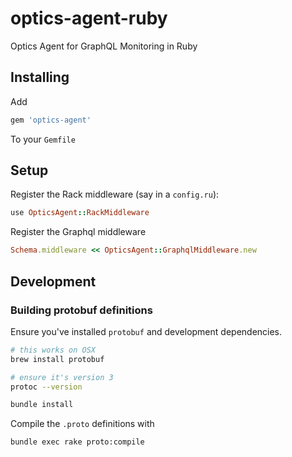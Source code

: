 # optics-agent-ruby
Optics Agent for GraphQL Monitoring in Ruby

## Installing

Add

```ruby
gem 'optics-agent'
```

To your `Gemfile`

## Setup

Register the Rack middleware (say in a `config.ru`):

```ruby
use OpticsAgent::RackMiddleware
```

Register the Graphql middleware

```ruby
Schema.middleware << OpticsAgent::GraphqlMiddleware.new
```


## Development

### Building protobuf definitions

Ensure you've installed `protobuf` and development dependencies.

```bash
# this works on OSX
brew install protobuf

# ensure it's version 3
protoc --version

bundle install
````

Compile the `.proto` definitions with

```bash
bundle exec rake proto:compile
```
